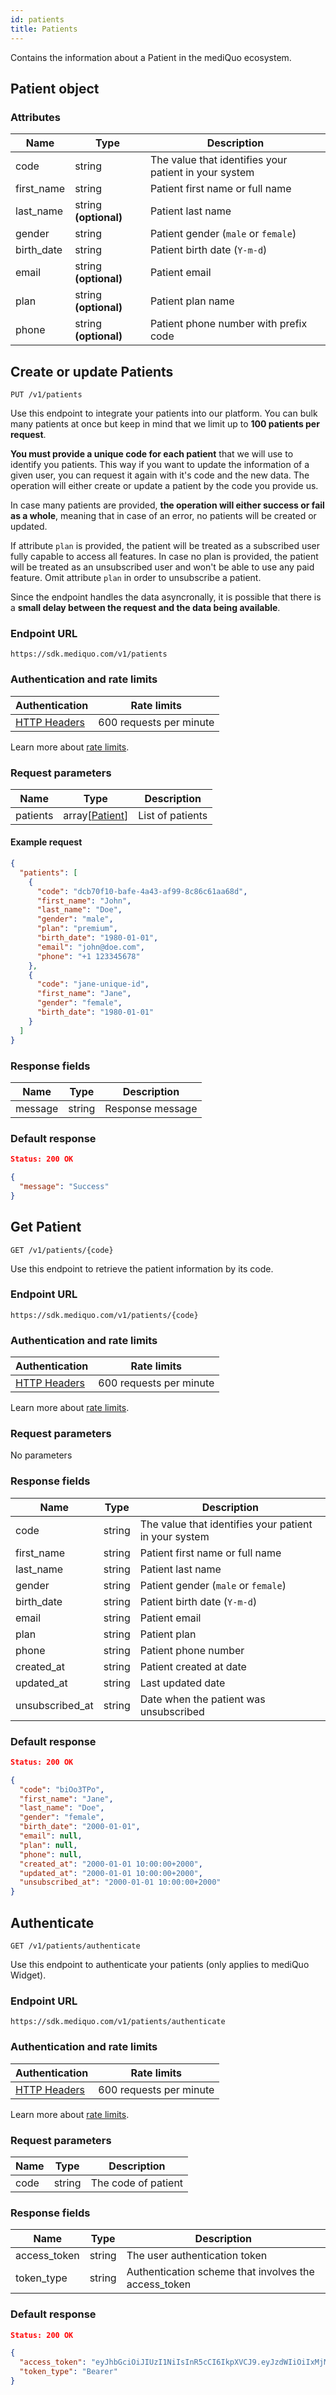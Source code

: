```yaml
---
id: patients
title: Patients
---
```


Contains the information about a Patient in the mediQuo ecosystem.

## Patient object

### Attributes

| Name       | Type                  | Description                                           |
| ---------- | --------------------- | ----------------------------------------------------- |
| code       | string                | The value that identifies your patient in your system |
| first_name | string                | Patient first name or full name                       |
| last_name  | string **(optional)** | Patient last name                                     |
| gender     | string                | Patient gender (`male` or `female`)                   |
| birth_date | string                | Patient birth date (`Y-m-d`)                          |
| email      | string **(optional)** | Patient email                                         |
| plan       | string **(optional)** | Patient plan name                                     |
| phone      | string **(optional)** | Patient phone number with prefix code                 |

## Create or update Patients

```
PUT /v1/patients
```

Use this endpoint to integrate your patients into our platform. You can bulk many patients at once but keep in mind that we limit up to **100 patients per request**.

**You must provide a unique code for each patient** that we will use to identify you patients. This way if you want to update the information of a given user, you can request it again with it's code and the new data. The operation will either create or update a patient by the code you provide us.

In case many patients are provided, **the operation will either success or fail as a whole**, meaning that in case of an error, no patients will be created or updated.

If attribute `plan` is provided, the patient will be treated as a subscribed user fully capable to access all features. In case no plan is provided, the patient will be treated as an unsubscribed user and won't be able to use any paid feature. Omit attribute `plan` in order to unsubscribe a patient.

Since the endpoint handles the data asyncronally, it is possible that there is a **small delay between the request and the data being available**.

### Endpoint URL

`https://sdk.mediquo.com/v1/patients`

### Authentication and rate limits

| Authentication                                | Rate limits             |
| --------------------------------------------- | ----------------------- |
| [HTTP Headers](/docs/overview#authentication) | 600 requests per minute |

Learn more about [rate limits](/docs/overview#rate-limiting).

### Request parameters

| Name     | Type                          | Description      |
| -------- | ----------------------------- | ---------------- |
| patients | array[[Patient](#attributes)] | List of patients |

#### Example request

```json
{
  "patients": [
    {
      "code": "dcb70f10-bafe-4a43-af99-8c86c61aa68d",
      "first_name": "John",
      "last_name": "Doe",
      "gender": "male",
      "plan": "premium",
      "birth_date": "1980-01-01",
      "email": "john@doe.com",
      "phone": "+1 123345678"
    },
    {
      "code": "jane-unique-id",
      "first_name": "Jane",
      "gender": "female",
      "birth_date": "1980-01-01"
    }
  ]
}
```

### Response fields

| Name    | Type   | Description      |
| ------- | ------ | ---------------- |
| message | string | Response message |

### Default response

```json
Status: 200 OK
```

```json
{
  "message": "Success"
}
```

## Get Patient

```
GET /v1/patients/{code}
```

Use this endpoint to retrieve the patient information by its code.

### Endpoint URL

`https://sdk.mediquo.com/v1/patients/{code}`

### Authentication and rate limits

| Authentication                                | Rate limits             |
| --------------------------------------------- | ----------------------- |
| [HTTP Headers](/docs/overview#authentication) | 600 requests per minute |

Learn more about [rate limits](/docs/overview#rate-limiting).

### Request parameters

No parameters

### Response fields

| Name            | Type   | Description                                           |
| --------------- | ------ | ----------------------------------------------------- |
| code            | string | The value that identifies your patient in your system |
| first_name      | string | Patient first name or full name                       |
| last_name       | string | Patient last name                                     |
| gender          | string | Patient gender (`male` or `female`)                   |
| birth_date      | string | Patient birth date (`Y-m-d`)                          |
| email           | string | Patient email                                         |
| plan            | string | Patient plan                                          |
| phone           | string | Patient phone number                                  |
| created_at      | string | Patient created at date                               |
| updated_at      | string | Last updated date                                     |
| unsubscribed_at | string | Date when the patient was unsubscribed                |

### Default response

```json
Status: 200 OK
```

```json
{
  "code": "biOo3TPo",
  "first_name": "Jane",
  "last_name": "Doe",
  "gender": "female",
  "birth_date": "2000-01-01",
  "email": null,
  "plan": null,
  "phone": null,
  "created_at": "2000-01-01 10:00:00+2000",
  "updated_at": "2000-01-01 10:00:00+2000",
  "unsubscribed_at": "2000-01-01 10:00:00+2000"
}
```

## Authenticate

```
GET /v1/patients/authenticate
```

Use this endpoint to authenticate your patients (only applies to mediQuo Widget).

### Endpoint URL

`https://sdk.mediquo.com/v1/patients/authenticate`

### Authentication and rate limits

| Authentication                                | Rate limits             |
| --------------------------------------------- | ----------------------- |
| [HTTP Headers](/docs/overview#authentication) | 600 requests per minute |

Learn more about [rate limits](/docs/overview#rate-limiting).

### Request parameters

| Name     | Type                          | Description      |
| -------- | ----------------------------- | ---------------- |
| code | string | The code of patient |

### Response fields

| Name            | Type   | Description                                           |
| --------------- | ------ | ----------------------------------------------------- |
| access_token             | string | The user authentication token |
| token_type      | string | Authentication scheme that involves the access_token                       |

### Default response

```json
Status: 200 OK
```

```json
{
  "access_token": "eyJhbGciOiJIUzI1NiIsInR5cCI6IkpXVCJ9.eyJzdWIiOiIxMjM0NTY3ODkwIiwibmFtZSI6IkpvaG4gRG9lIiwiaWF0IjoxNTE2MjM5MDIyfQ.SflKxwRJSMeKKF2QT4fwpMeJf36POk6yJV_adQssw5c",
  "token_type": "Bearer"
}
```